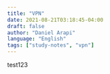```yaml
---
title: "VPN"
date: 2021-08-21T03:18:45-04:00
draft: false
author: "Daniel Arapi"
language: "English"
tags: ["study-notes", "vpn"]
---
```


test123
